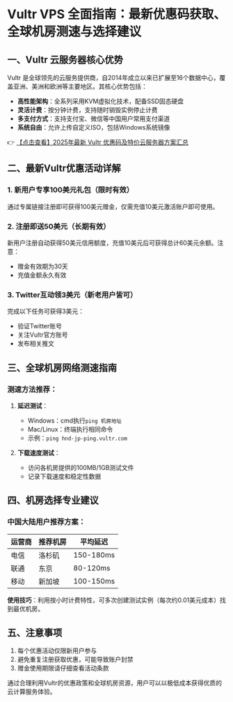# Vultr VPS 全面指南：最新优惠码获取、全球机房测速与选择建议

## 一、Vultr 云服务器核心优势

Vultr 是全球领先的云服务提供商，自2014年成立以来已扩展至16个数据中心，覆盖亚洲、美洲和欧洲等主要地区。其核心优势包括：

- **高性能架构**：全系列采用KVM虚拟化技术，配备SSD固态硬盘
- **灵活计费**：按分钟计费，支持随时销毁实例停止计费
- **多支付方式**：支持支付宝、微信等中国用户常用支付渠道
- **系统自由**：允许上传自定义ISO，包括Windows系统镜像

👉 [【点击查看】2025年最新 Vultr 优惠码及特价云服务器方案汇总](https://bit.ly/VuLtr)

## 二、最新Vultr优惠活动详解

### 1. 新用户专享100美元礼包（限时有效）
通过专属链接注册即可获得100美元赠金，仅需充值10美元激活账户即可使用。

### 2. 注册即送50美元（长期有效）
新用户注册自动获得50美元信用额度，充值10美元后可获得总计60美元余额。注意：
- 赠金有效期为30天
- 充值金额永久有效

### 3. Twitter互动领3美元（新老用户皆可）
完成以下任务可获得3美元：
- 验证Twitter账号
- 关注Vultr官方账号
- 发布相关推文

## 三、全球机房网络测速指南

### 测速方法推荐：
1. **延迟测试**：
   - Windows：cmd执行`ping 机房地址`
   - Mac/Linux：终端执行相同命令
   - 示例：`ping hnd-jp-ping.vultr.com`

2. **下载速度测试**：
   - 访问各机房提供的100MB/1GB测试文件
   - 记录下载速度和稳定性数据

## 四、机房选择专业建议

### 中国大陆用户推荐方案：
| 运营商 | 推荐机房 | 平均延迟 |
|--------|----------|----------|
| 电信   | 洛杉矶   | 150-180ms |
| 联通   | 东京     | 80-120ms |
| 移动   | 新加坡   | 100-150ms |

**使用技巧**：利用按小时计费特性，可多次创建测试实例（每次约0.01美元成本）找到最优机房。

## 五、注意事项
1. 每个优惠活动仅限新用户参与
2. 避免重复注册获取优惠，可能导致账户封禁
3. 赠金使用期限请仔细查看活动条款

通过合理利用Vultr的优惠政策和全球机房资源，用户可以以极低成本获得优质的云计算服务体验。